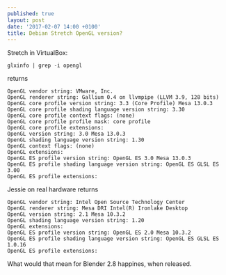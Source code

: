 ```yaml
---
published: true
layout: post
date: '2017-02-07 14:00 +0100'
title: Debian Stretch OpenGL version?
---
```

Stretch in VirtualBox:

    glxinfo | grep -i opengl

returns

    OpenGL vendor string: VMware, Inc.
    OpenGL renderer string: Gallium 0.4 on llvmpipe (LLVM 3.9, 128 bits)
    OpenGL core profile version string: 3.3 (Core Profile) Mesa 13.0.3
    OpenGL core profile shading language version string: 3.30
    OpenGL core profile context flags: (none)
    OpenGL core profile profile mask: core profile
    OpenGL core profile extensions:
    OpenGL version string: 3.0 Mesa 13.0.3
    OpenGL shading language version string: 1.30
    OpenGL context flags: (none)
    OpenGL extensions:
    OpenGL ES profile version string: OpenGL ES 3.0 Mesa 13.0.3
    OpenGL ES profile shading language version string: OpenGL ES GLSL ES 3.00
    OpenGL ES profile extensions:
    
Jessie on real hardware returns

    OpenGL vendor string: Intel Open Source Technology Center
    OpenGL renderer string: Mesa DRI Intel(R) Ironlake Desktop 
    OpenGL version string: 2.1 Mesa 10.3.2
    OpenGL shading language version string: 1.20
    OpenGL extensions:
    OpenGL ES profile version string: OpenGL ES 2.0 Mesa 10.3.2
    OpenGL ES profile shading language version string: OpenGL ES GLSL ES 1.0.16
    OpenGL ES profile extensions:
    
What would that mean for Blender 2.8 happines, when released.